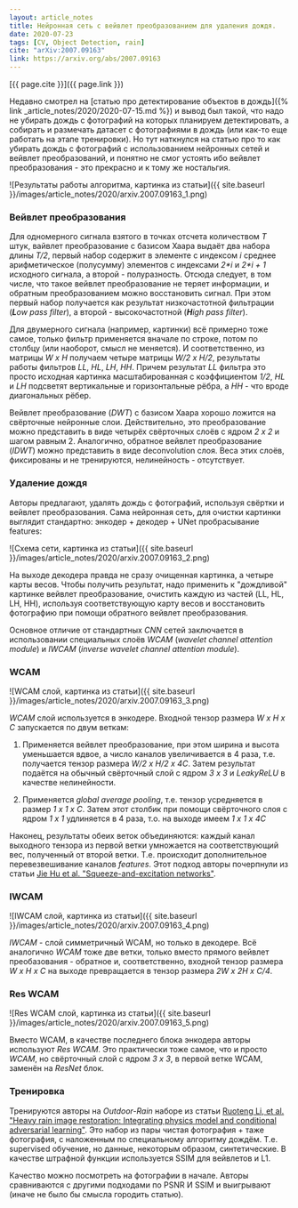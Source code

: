 ```yaml
---
layout: article_notes
title: Нейронная сеть с вейвлет преобразованием для удаления дождя.
date: 2020-07-23
tags: [CV, Object Detection, rain]
cite: "arXiv:2007.09163"
link: https://arxiv.org/abs/2007.09163
---
```


[{{ page.cite }}]({{ page.link }})

Недавно смотрел на [статью про детектирование объектов в дождь]({% link _article_notes/2020/2020-07-15.md %}) и вывод был такой, что надо не убирать
дождь с фотографий на которых планируем детектировать, а собирать и размечать датасет с фотографиями в дождь (или как-то еще работать на этапе
тренировки). Но тут наткнулся на статью про то как убирать дождь с фотографий с использованием нейронных сетей и вейвлет преобразований, и понятно
не смог устоять ибо вейвлет преобразования - это прекрасно и к тому же ностальгия.

![Результаты работы алгоритма, картинка из статьи]({{ site.baseurl }}/images/article_notes/2020/arxiv.2007.09163_1.png)

<!--more-->

### Вейвлет преобразования

Для одномерного сигнала взятого в точках отсчета количеством *T* штук, вайвлет преобразование с базисом Хаара выдаёт два набора длины *T/2*, первый
набор содержит в элементе с индексом *i* среднее арифметическое (полусумму) элементов с индексами _2*i_ и _2*i + 1_ исходного сигнала, а второй - 
полуразность. Отсюда следует, в том числе, что такое вейвлет преобразование не теряет информации, и обратным преобразованием можно восстановить
сигнал. При этом первый набор получается как результат низкочастотной фильтрации (_**L**ow pass filter_), а второй - высокочастотной
(_**H**igh pass filter_).

Для двумерного сигнала (например, картинки) всё примерно тоже самое, только фильтр применяется вначале по строке, потом по столбцу (или наоборот,
смысл не меняется). И соответственно, из матрицы *W x H* получаем четыре матрицы *W/2 x H/2*, результаты работы фильтров *LL*, *HL*, *LH*, *HH*. 
Причем результат *LL* фильтра это просто исходная картинка масштабированная с коэффициентом *1/2*, *HL* и *LH* подсветят вертикальные и
горизонтальные рёбра, а *HH* - что вроде диагональных рёбер.

Вейвлет преобразование (*DWT*) с базисом Хаара хорошо ложится на свёрточные нейронные слои. Действительно, это преобразование можно представить в
виде четырёх свёрточных слоёв с ядром *2 x 2* и шагом равным 2. Аналогично, обратное вейвлет преобразование (*IDWT*) можно представить в виде
deconvolution слоя. Веса этих слоёв, фиксированы и не тренируются, нелинейность - отсутствует.

### Удаление дождя

Авторы предлагают, удалять дождь с фотографий, используя свёртки и вейвлет преобразования. Сама нейронная сеть, для очистки картинки выглядит
стандартно: энкодер + декодер + UNet пробрасывание features: 

![Схема сети, картинка из статьи]({{ site.baseurl }}/images/article_notes/2020/arxiv.2007.09163_2.png)

На выходе декодера правда не сразу очищенная картинка, а четыре карты весов. Чтобы получить результат, надо применить к "дождливой" картинке вейвлет
преобразование, очистить каждую из частей (LL, HL, LH, HH), используя соответствующую карту весов и восстановить фотографию при помощи обратного 
вейвлет преобразования.

Основное отличие от стандартных *CNN* сетей заключается в использовании специальных слоёв *WCAM* (*wavelet channel attention module*) и *IWCAM*
(*inverse wavelet channel attention module*). 

### WCAM

![WCAM слой, картинка из статьи]({{ site.baseurl }}/images/article_notes/2020/arxiv.2007.09163_3.png)

*WCAM* слой используется в энкодере. Входной тензор размера *W x H x C* запускается по двум веткам:

1. Применяется вейвлет преобразование, при этом ширина и высота уменьшается вдвое, а число каналов увеличивается в 4 раза, т.е. получается тензор
размера *W/2 x H/2 x 4C*. Затем результат подаётся на обычный свёрточный слой с ядром *3 x 3* и *LeakyReLU* в качестве нелинейности.

2. Применяется *global average pooling*, т.е. тензор усредняется в размер *1 x 1 x C*. Затем этот столбик при помощи свёрточного слоя с ядром *1 x 1* 
удлиняется в 4 раза, т.о. на выходе имеем *1 x 1 x 4C*

Наконец, результаты обеих веток объединяются: каждый канал выходного тензора из первой ветки умножается на соответствующий вес, полученный от второй
ветки. Т.е. происходит дополнительное перевезвешивание каналов *features*. Этот подход авторы почерпнули из статьи 
[Jie Hu et al. "Squeeze-and-excitation networks"](https://arxiv.org/pdf/1709.01507.pdf).

### IWCAM

![IWCAM слой, картинка из статьи]({{ site.baseurl }}/images/article_notes/2020/arxiv.2007.09163_4.png)

*IWCAM* - слой симметричный WCAM, но только в декодере. Всё аналогично *WCAM* тоже две ветки, только вместо прямого вейвлет преобазования - обратное
и, соответственно, входной тензор размера *W x H x C* на выходе превращается в тензор размера *2W x 2H x C/4*.

### Res WCAM

![Res WCAM слой, картинка из статьи]({{ site.baseurl }}/images/article_notes/2020/arxiv.2007.09163_5.png)

Вместо WCAM, в качестве последнего блока энкодера авторы используют *Res WCAM*. Это практически тоже самое, что и просто *WCAM*, но свёрточный слой
с ядром *3 x 3*, в первой ветке WCAM, заменён на *ResNet* блок.

### Тренировка

Тренируются авторы на *Outdoor-Rain* наборе из статьи [Ruoteng Li, et al. "Heavy rain image restoration: Integrating physics model and conditional
adversarial learning"](https://arxiv.org/pdf/1904.05050.pdf). Это набор из пары чистая фотография + таже фотография, с наложенным по специальному
алгоритму дождём. Т.е. supervised обучение, но данные, некоторым образом, синтетические. В качестве штрафной функции используется SSIM для вейвлетов
и L1.

Качество можно посмотреть на фотографии в начале. Авторы сравниваются с другими подходами по PSNR И SSIM и выигрывают (иначе не было бы смысла
городить статью).


